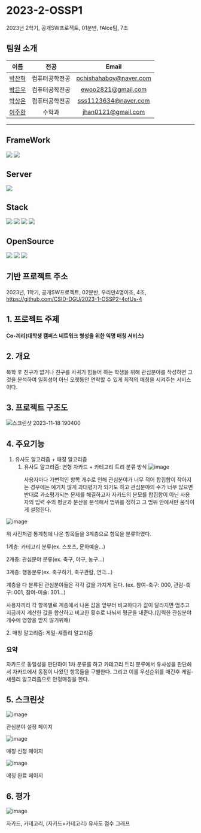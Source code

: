# 2023-2-OSSP1
2023년 2학기, 공개SW프로젝트, 01분반, fAIce팀, 7조

## 팀원 소개
|이름|전공|Email|
|:-:|:-:|:-:|
|[박찬혁](https://github.com/PetterChanHyuk)|컴퓨터공학전공|pchishahaboy@naver.com|
|[박은우](https://github.com/ewoo14)|컴퓨터공학전공|ewoo2821@gmail.com|
|[박상은](https://github.com/sangeun0612)|컴퓨터공학전공|sss1123634@naver.com|
|[이주환](https://github.com/jhan0121)|수학과|jhan0121@gmail.com|

- - - - - - - - - - - - - - - - - - - - - - - - - - - -
## FrameWork
<div>
    <img src="https://img.shields.io/badge/Vue.js-4FC08D?style=flat&logo=Vue.js&logoColor=white"/>
    <img src="https://img.shields.io/badge/Spring Boot-6DB33F?style=flat&logo=Spring Boot&logoColor=white" />
</div>  

## Server
<div>
    <img src="https://img.shields.io/badge/Amazon EC2-FF9900?style=flat&logo=amazonec2&logoColor=white"/>
</div>

## Stack
<div>
    <img src="https://img.shields.io/badge/CSS3-1572B6?style=flat&logo=CSS3&logoColor=white"/>
    <img src="https://img.shields.io/badge/SCSS-1867C0?style=flat&logo=CSS3&logoColor=white"/>
    <img src="https://img.shields.io/badge/JS-7DF1E?style=flat&logo=jss&logoColor=white"/>
    <img src="https://img.shields.io/badge/JPA-6DB33F?style=flat&logo=Spring Boot&logoColor=white" />
</div> 

## OpenSource
<div>
    <img src="https://img.shields.io/badge/STMP-FC7E0F?style=flat&logo=SMTP&logoColor=white"/>
    <img src="https://img.shields.io/badge/SSE-F43E37?style=flat&logo=SSE&logoColor=white"/>
    <img src="https://img.shields.io/badge/WebSocket-010101?style=flat&logo=socketdotio&logoColor=white"/>
</div>


## 기반 프로젝트 주소
2023년, 1학기, 공개SW프로젝트, 02분반, 우리만4명이조, 4조,
https://github.com/CSID-DGU/2023-1-OSSP2-4ofUs-4


## 1. 프로젝트 주제
<div>
<h4> Co-끼리(대학생 캠퍼스 네트워크 형성을 위한 익명 매칭 서비스)
</div>

## 2. 개요
<p>
        복학 후 친구가 없거나 친구를 사귀기 힘들어 하는 학생을 위해 관심분야를 작성하면 그것을 분석하여 일회성이 아닌 오랫동안 연락할 수 있게 최적의 매칭을 시켜주는 서비스이다.

</p>

## 3. 프로젝트 구조도

![스크린샷 2023-11-18 190400](https://github.com/CSID-DGU/2023-2-OSSP1-fAIce-7/assets/137492766/e6cc2f5b-356a-426f-b28a-b56581657407)

## 4. 주요기능
1) 유사도 알고리즘 + 매칭 알고리즘
   1. 유사도 알고리즘: 변형 자카드 + 카테고리 트리 분류 방식
      ![image](https://github.com/CSID-DGU/2023-2-OSSP1-fAIce-7/assets/137492766/d25cdbf6-6749-493f-ad6a-00f54b19be48)
      <P>
      사용자마다 가변적인 항목 개수로 인해 관심분야가 너무 적어 합집합이 작아지는 경우에는 예기치 않게 과대평가가 되기도 하고 관심분야의 수가 너무 많으면 반대로 과소평가되는 문제를 해결하고자 자카드의 분모를 합집합이 아닌 사용자의 입력 수의 평균과 분산을 분석해서 범위를 정하고 그 범위 안에서만 움직이게 설정한다. 
      </P>
![image](https://github.com/CSID-DGU/2023-2-OSSP1-fAIce-7/assets/137492766/ff3d818b-de39-4e20-a7f3-694af17213d0)
      <P>
      위 사진처럼 통계청에 나온 항목들을 3계층으로 항목을 분류하였다.
      </P>
      <p>
      1계층: 카테고리 분류(ex. 스포츠, 문화예술...)
      <p>
      2계층: 관심분야 분류(ex. 축구, 야구, 농구...)
      <p>
      3계층: 행동분류(ex. 축구하기, 축구관람, 연극...)
      </p>
      <p>
      계층을 다 분류된 관심분야들은 각각 값을 가지게 된다. (ex. 참여-축구: 000, 관람-축구: 001, 참여-미술: 301...)
      </p>
      사용자끼리 각 항목별로 계층에서 나온 값을 앞부터 비교하다가 값이 달라지면 멈추고 지금까지 계산한 값을 합산하고 비교한 횟수로 나눠서 평균을 내준다.(입력한 관심분야 개수에 영향을 받지 않기위해)
<p>      
   2. 매칭 알고리즘: 게일-섀플리 알고리즘
</p>

### 요약
   자카드로 동일성을 판단하여 1차 분류를 하고 카테고리 트리 분류에서 유사성을 판단해서 자카드에서 동점이 나왔던 항목들을 구별한다. 그리고 이를 우선순위를 매긴후 게일-섀플리 알고리즘으로 안정매칭을 한다.

## 5. 스크린샷
![image](https://github.com/CSID-DGU/2023-2-OSSP1-fAIce-7/assets/137492766/feea95e8-d0b9-41f3-8bfe-b60c50332e35)
    <P>
      관심분야 설정 페이지
      </p>
      ![image](https://github.com/CSID-DGU/2023-2-OSSP1-fAIce-7/assets/137492766/b3686f00-daa9-4432-9382-013ca3099baa)
    <P>
      매칭 신청 페이지
      </P>
      ![image](https://github.com/CSID-DGU/2023-2-OSSP1-fAIce-7/assets/137492766/0c6e4d52-4f91-40c5-84c8-aa5948cfbce1)
    <P>
      매칭 완료 페이지
      </P>
      
## 6. 평가
![image](https://github.com/CSID-DGU/2023-2-OSSP1-fAIce-7/assets/137492766/fdd26bd2-641f-4228-8945-72be5b146f0d)
    <P>
      자카드, 카테고리, (자카드+카테고리) 유사도 점수 그래프
      </P>
